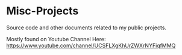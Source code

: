 # Misc-Projects
Source code and other documents related to my public projects. 

Mostly found on Youtube Channel Here:
https://www.youtube.com/channel/UCSFLXgKhUrZWXrNYFiqfMMQ

